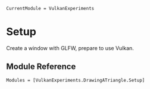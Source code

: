 ```@meta
CurrentModule = VulkanExperiments
```

# Setup

Create a window with GLFW, prepare to use Vulkan.

## Module Reference

```@autodocs
Modules = [VulkanExperiments.DrawingATriangle.Setup]
```
